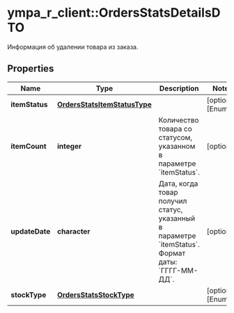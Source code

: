 # ympa_r_client::OrdersStatsDetailsDTO

Информация об удалении товара из заказа.

## Properties
Name | Type | Description | Notes
------------ | ------------- | ------------- | -------------
**itemStatus** | [**OrdersStatsItemStatusType**](OrdersStatsItemStatusType.md) |  | [optional] [Enum: ] 
**itemCount** | **integer** | Количество товара со статусом, указанном в параметре &#x60;itemStatus&#x60;. | [optional] 
**updateDate** | **character** | Дата, когда товар получил статус, указанный в параметре &#x60;itemStatus&#x60;.  Формат даты: &#x60;ГГГГ-ММ-ДД&#x60;.  | [optional] 
**stockType** | [**OrdersStatsStockType**](OrdersStatsStockType.md) |  | [optional] [Enum: ] 


